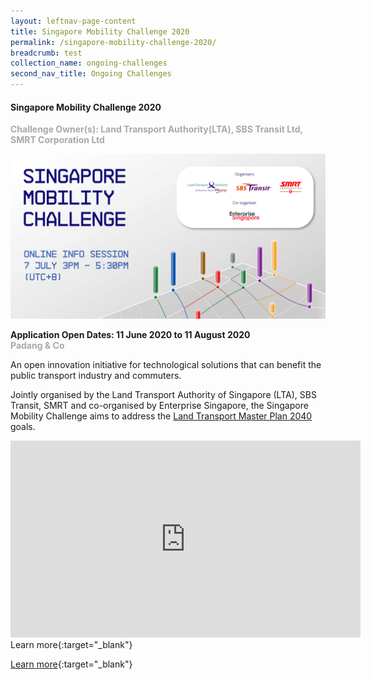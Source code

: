 ```yaml
---
layout: leftnav-page-content
title: Singapore Mobility Challenge 2020
permalink: /singapore-mobility-challenge-2020/
breadcrumb: test
collection_name: ongoing-challenges
second_nav_title: Ongoing Challenges
---
```


#### Singapore Mobility Challenge 2020

<font color="#a9a9a9"><b>Challenge Owner(s): Land Transport Authority(LTA), SBS Transit Ltd, SMRT Corporation Ltd </b></font>

[![1](/images/ongoing-challenges/SMC-Banner.png)](https://www.sgmobilitychallenge.com/)

**Application Open Dates: 11 June 2020 to 11 August 2020**<br>
<font color=" #a9a9a9"><b>Padang & Co</b></font>

An open innovation initiative for technological solutions that can benefit the public transport industry and commuters.
 
Jointly organised by the Land Transport Authority of Singapore (LTA), SBS Transit, SMRT and co-organised by Enterprise Singapore, the Singapore Mobility Challenge aims to address the [Land Transport Master Plan 2040](https://www.lta.gov.sg/content/ltagov/en/who_we_are/our_work/land_transport_master_plan_2040.html) goals.

<div class="bp-youtube">
<iframe width="560" height="315" src="https://www.youtube.com/embed/0QtVtgNWfYg" frameborder="0" allow="accelerometer; autoplay; encrypted-media; gyroscope; picture-in-picture" allowfullscreen></iframe>
Learn more{:target="_blank"}
 </div>

[Learn more](https://www.sgmobilitychallenge.com/){:target="_blank"}
